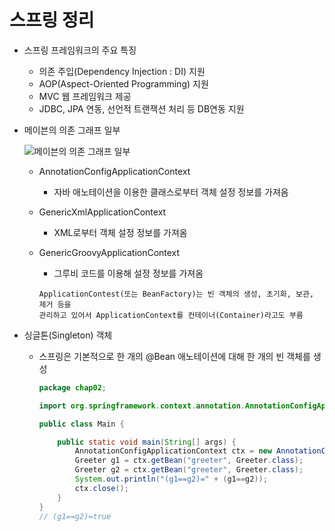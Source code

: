 # 스프링 정리

* 스프링 프레임워크의 주요 특징

  * 의존 주입(Dependency Injection : DI) 지원
  * AOP(Aspect-Oriented Programming) 지원
  * MVC 웹 프레임워크 제공
  * JDBC, JPA 연동, 선언적 트랜잭션 처리 등 DB연동 지원

* 메이븐의 의존 그래프 일부

  ![메이븐의 의존 그래프 일부](https://user-images.githubusercontent.com/75933619/127261668-4f6a5066-588b-406e-a0c0-fa4264f2c2cd.png)

  * AnnotationConfigApplicationContext

    * 자바 애노테이션을 이용한 클래스로부터 객체 설정 정보를 가져옴

  * GenericXmlApplicationContext

    * XML로부터 객체 설정 정보를 가져옴

  * GenericGroovyApplicationContext

    * 그루비 코드를 이용해 설정 정보를 가져옴

    ```
    ApplicationContest(또는 BeanFactory)는 빈 객체의 생성, 초기화, 보관, 제거 등을
    관리하고 있어서 ApplicationContext를 컨테이너(Container)라고도 부름
    ```

* 싱글톤(Singleton) 객체

  * 스프링은 기본적으로 한 개의 @Bean 애노테이션에 대해 한 개의 빈 객체를 생성

    ```java
    package chap02;
    
    import org.springframework.context.annotation.AnnotationConfigApplicationContext;
    
    public class Main {
    
    	public static void main(String[] args) {
    		AnnotationConfigApplicationContext ctx = new AnnotationConfigApplicationContext(AppContext.class);
    		Greeter g1 = ctx.getBean("greeter", Greeter.class);
            Greeter g2 = ctx.getBean("greeter", Greeter.class);
    		System.out.println("(g1==g2)=" + (g1==g2));
    		ctx.close();
    	}
    }
    // (g1==g2)=true
    ```